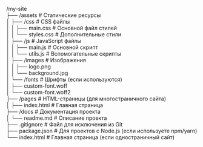 /my-site   
├── /assets                 # Статические ресурсы   
│   ├── /css                # CSS файлы   
│   │   ├── main.css        # Основной файл стилей   
│   │   └── styles.css      # Дополнительные стили   
│   ├── /js                 # JavaScript файлы   
│   │   ├── main.js         # Основной скрипт   
│   │   └── utils.js        # Вспомогательные скрипты   
│   ├── /images             # Изображения   
│   │   ├── logo.png   
│   │   └── background.jpg   
│   └── /fonts              # Шрифты (если используются)   
│       ├── custom-font.woff   
│       └── custom-font.woff2   
├── /pages                  # HTML-страницы (для многостраничного сайта)   
│   ├── index.html          # Главная страница   
├── /docs                   # Документация проекта   
│   └── readme.md           # Описание проекта   
├── .gitignore              # Файл для исключения из Git   
├── package.json            # Для проектов с Node.js (если используете npm/yarn)   
└── index.html              # Главная страница (если одностраничный сайт)   
